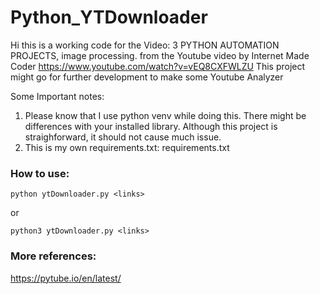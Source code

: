 # Python_YTDownloader

Hi this is a working code for the Video: 3 PYTHON AUTOMATION PROJECTS, image processing. from the Youtube video by Internet Made Coder https://www.youtube.com/watch?v=vEQ8CXFWLZU 
This project might go for further development to make some Youtube Analyzer

Some Important notes:

1. Please know that I use python venv while doing this. There might be differences with your installed library. Although this project is straighforward, it should not cause much issue.
2. This is my own requirements.txt: requirements.txt

### How to use: 
```
python ytDownloader.py <links> 
```
or
```
python3 ytDownloader.py <links> 
```

### More references:
https://pytube.io/en/latest/


